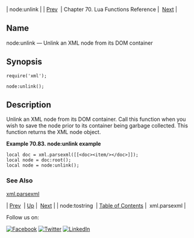 | node:unlink |
| [Prev](lua.ref.xml.node_tostring.php)  | Chapter 70. Lua Functions Reference |  [Next](lua.ref.xml.parsexml.php) |

<a name="lua.ref.xml.node_unlink"></a>
## Name

node:unlink — Unlink an XML node from its DOM container

<a name="idp19499696"></a>
## Synopsis

`require('xml');`

`node:unlink();`

<a name="idp19502656"></a>
## Description

Unlink an XML node from its DOM container. Call this function when you wish to save the node prior to its container being garbage collected. This function returns the XML node object.

<a name="idp19504480"></a>

**Example 70.83. node:unlink example**

```
local doc = xml.parsexml([[<doc><item/></doc>]]);
local node = doc:root();
local node = node:unlink();
```

<a name="idp19506176"></a>
### See Also

[xml.parsexml](lua.ref.xml.parsexml.php "xml.parsexml")

| [Prev](lua.ref.xml.node_tostring.php)  | [Up](lua.function.details.php) |  [Next](lua.ref.xml.parsexml.php) |
| node:tostring  | [Table of Contents](index.php) |  xml.parsexml |

Follow us on:

[![Facebook](https://support.messagesystems.com/images/icon-facebook.png)](http://www.facebook.com/messagesystems) [![Twitter](https://support.messagesystems.com/images/icon-twitter.png)](http://twitter.com/#!/MessageSystems) [![LinkedIn](https://support.messagesystems.com/images/icon-linkedin.png)](http://www.linkedin.com/company/message-systems)